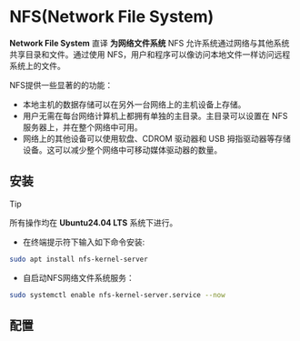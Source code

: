 # NFS(Network File System)

**Network File System** 直译 **为网络文件系统** NFS 允许系统通过网络与其他系统共享目录和文件。通过使用 NFS，用户和程序可以像访问本地文件一样访问远程系统上的文件。

NFS提供一些显著的的功能：

- 本地主机的数据存储可以在另外一台网络上的主机设备上存储。
- 用户无需在每台网络计算机上都拥有单独的主目录。主目录可以设置在 NFS 服务器上，并在整个网络中可用。
- 网络上的其他设备可以使用软盘、CDROM 驱动器和 USB 拇指驱动器等存储设备。这可以减少整个网络中可移动媒体驱动器的数量。

## 安装

> [!TIP]
> 所有操作均在 **Ubuntu24.04 LTS** 系统下进行。

- 在终端提示符下输入如下命令安装:

```bash
sudo apt install nfs-kernel-server
```

- 自启动NFS网络文件系统服务：

```bash
sudo systemctl enable nfs-kernel-server.service --now
```

## 配置

